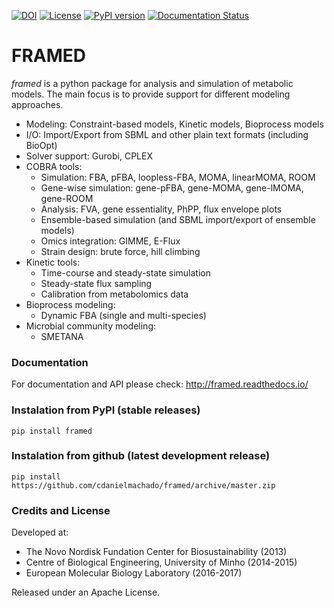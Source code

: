 [![DOI](https://zenodo.org/badge/DOI/10.5281/zenodo.240430.svg)](https://doi.org/10.5281/zenodo.240430) [![License](https://img.shields.io/badge/License-Apache%202.0-blue.svg)](https://opensource.org/licenses/Apache-2.0) [![PyPI version](https://badge.fury.io/py/framed.svg)](https://badge.fury.io/py/framed) [![Documentation Status](http://readthedocs.org/projects/framed/badge/?version=latest)](http://framed.readthedocs.io/en/latest/?badge=latest)


FRAMED
======

*framed* is a python package for analysis and simulation of metabolic models. The main focus is to provide support for different modeling approaches. 

* Modeling: Constraint-based models, Kinetic models, Bioprocess models
* I/O: Import/Export from SBML and other plain text formats (including BioOpt)
* Solver support: Gurobi, CPLEX
* COBRA tools:
    * Simulation: FBA, pFBA, loopless-FBA, MOMA, linearMOMA, ROOM
    * Gene-wise simulation: gene-pFBA, gene-MOMA, gene-lMOMA, gene-ROOM
    * Analysis: FVA, gene essentiality, PhPP, flux envelope plots
    * Ensemble-based simulation (and SBML import/export of ensemble models)
    * Omics integration: GIMME, E-Flux
    * Strain design: brute force, hill climbing
* Kinetic tools:
    * Time-course and steady-state simulation
    * Steady-state flux sampling
    * Calibration from metabolomics data
* Bioprocess modeling:
    * Dynamic FBA (single and multi-species)
* Microbial community modeling:
	* SMETANA

### Documentation

For documentation and API please check: http://framed.readthedocs.io/

### Instalation from PyPI (stable releases)

```
pip install framed
```

### Instalation from github (latest development release)

```
pip install https://github.com/cdanielmachado/framed/archive/master.zip
```


### Credits and License

Developed at:

* The Novo Nordisk Fundation Center for Biosustainability (2013)
* Centre of Biological Engineering, University of Minho (2014-2015)
* European Molecular Biology Laboratory (2016-2017)

Released under an Apache License.

